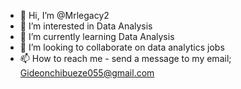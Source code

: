 - 👋 Hi, I’m @Mrlegacy2
- 👀 I’m interested in Data Analysis
- 🌱 I’m currently learning Data Analysis
- 💞️ I’m looking to collaborate on data analytics jobs
- 📫 How to reach me - send a message to my email; Gideonchibueze055@gmail.com

<!---
Mrlegacy2/Mrlegacy2 is a ✨ special ✨ repository because its `README.md` (this file) appears on your GitHub profile.
You can click the Preview link to take a look at your changes.
--->
